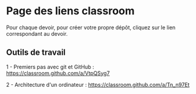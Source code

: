 # Page des liens classroom

Pour chaque devoir, pour créer votre propre dépôt, cliquez sur le lien correspondant au devoir.

## Outils de travail

1 - Premiers pas avec git et GitHub : https://classroom.github.com/a/VtpQSyg7

2 - Architecture d'un ordinateur : https://classroom.github.com/a/Tn_n97Et

